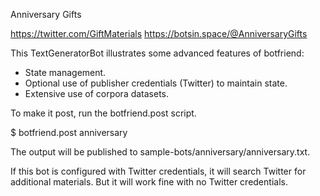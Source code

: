 Anniversary Gifts

https://twitter.com/GiftMaterials
https://botsin.space/@AnniversaryGifts

This TextGeneratorBot illustrates some advanced features of botfriend:

* State management.
* Optional use of publisher credentials (Twitter) to maintain state.
* Extensive use of corpora datasets.

To make it post, run the botfriend.post script.

$ botfriend.post anniversary

The output will be published to sample-bots/anniversary/anniversary.txt.

If this bot is configured with Twitter credentials, it will search
Twitter for additional materials. But it will work fine with no
Twitter credentials.
